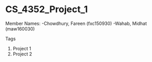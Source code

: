 # CS_4352_Project_1
Member Names:
-Chowdhury, Fareen (fxc150930)
-Wahab, Midhat (maw160030)

Tags
1. Project 1
2. Project 2
